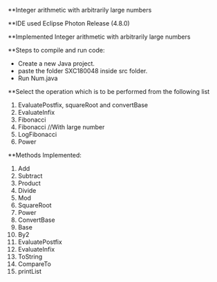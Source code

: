 **Integer arithmetic with arbitrarily large numbers

**IDE used Eclipse Photon Release (4.8.0)

**Implemented Integer arithmetic with arbitrarily large numbers

**Steps to compile and run code:
- Create a new Java project.
- paste the folder SXC180048 inside src folder.
- Run Num.java

**Select the operation which is to be performed from the following list
1. EvaluatePostfix, squareRoot and convertBase
2. EvaluateInfix
3. Fibonacci 
4. Fibonacci //With large number
5. LogFibonacci
6. Power

**Methods Implemented:
1. Add
2. Subtract
3. Product
4. Divide
5. Mod
6. SquareRoot
7. Power
8. ConvertBase
9. Base
10. By2
11. EvaluatePostfix
12. EvaluateInfix
13. ToString
14. CompareTo
15. printList
